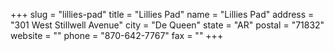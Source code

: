 +++
slug = "lillies-pad"
title = "Lillies Pad"
name = "Lillies Pad"
address = "301 West Stillwell Avenue"
city = "De Queen"
state = "AR"
postal = "71832"
website = ""
phone = "870-642-7767"
fax = ""
+++
